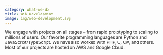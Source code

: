 ```yaml
---
category: what-we-do
title: Web Development
image: img/web-development.svg
---
```


We engage with projects on all stages – from rapid prototyping to scaling to
millions of users. Our favorite programming languages are Python and 
JavaScript/TypeScript. We have also worked with PHP, C, C#, and others. 
Most of our projects are hosted on AWS and Google Cloud.
